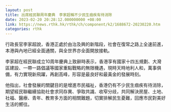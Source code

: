 ```yaml
---
layout: post
title: 出席經民聯周年慶典　李家超稱不少民生痼疾有待消除
date: 2023-02-20 20:28:12.000000000 +08:00
link: https://news.rthk.hk/rthk/ch/component/k2/1688672-20230220.htm
categories: rthk
---
```


行政長官李家超說，香港正處於由治及興的新階段，社會在復常之路上全速前進，本港與內地已經全面通關，與全世界亦全面開放接軌。

李家超在經民聯成立10周年慶典上致辭時表示，香港享有國家十四五規劃、大灣區建設、一帶一路倡議等國家重點戰略的無限機遇，現時天時地利人和，萬事俱備，有力實現新飛躍，再創高峰，形容是最良好和最黃金的發展時刻。

他指出，社會發展的關鍵目的是增進市民福祉，香港仍有不少民生痼疾有待消除，期望經民聯繼續協助社會求同存異、爭取共識、收窄分歧，共同解決房屋、土地、社福、醫療、青年、教育多方面的相關難題，切實排解民生憂難，回應市民對美好生活的嚮往。

